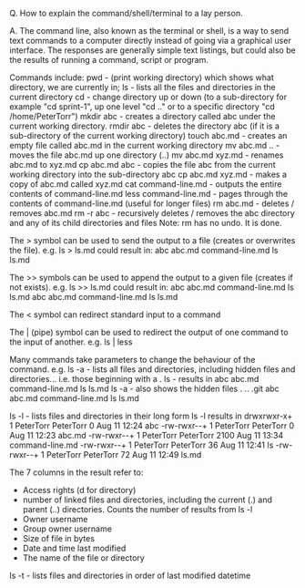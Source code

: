 Q. How to explain the command/shell/terminal to a lay person.

A. The command line, also known as the terminal or shell, is a way to send text commands to a computer directly instead of going via a graphical user interface.  The responses are generally simple text listings, but could also be the results of running a command, script or program.  

Commands include:
pwd - (print working directory) which shows what directory, we are currently in; 
ls - lists all the files and directories in the current directory
cd - change directory up or down (to a sub-directory for example "cd sprint-1", up one level "cd .." or to a specific directory "cd /home/PeterTorr")
mkdir abc - creates a directory called abc under the current working directory.
rmdir abc - deletes the directory abc (if it is a sub-directory of the current working directory)
touch abc.md - creates an empty file called abc.md in the current working directory
mv abc.md .. - moves the file abc.md up one directory (..)
mv abc.md xyz.md - renames abc.md to xyz.md
cp abc.md abc - copies the file abc from the current working directory into the sub-directory abc
cp abc.md xyz.md - makes a copy of abc.md called xyz.md
cat command-line.md - outputs the entire contents of command-line.md
less command-line.md - pages through the contents of command-line.md (useful for longer files)
rm abc.md - deletes / removes abc.md
rm -r abc - recursively deletes / removes the abc directory and any of its child directories and files
Note: rm has no undo. It is done.

The > symbol can be used to send the output to a file (creates or overwrites the file). e.g. ls > ls.md could result in:
abc
abc.md
command-line.md
ls
ls.md

The >> symbols can be used to append the output to a given file (creates if not exists). e.g. ls >> ls.md could result in:
abc
abc.md
command-line.md
ls
ls.md
abc
abc.md
command-line.md
ls
ls.md

The < symbol can redirect standard input to a command

The | (pipe) symbol can be used to redirect the output of one command to the input of another. e.g. ls | less



Many commands take parameters to change the behaviour of the command.  e.g. 
ls -a - lists all files and directories, including hidden files and directories... i.e. those beginning with a . 
ls - results in 
abc  abc.md  command-line.md  ls  ls.md
ls -a - also shows the hidden files
.  ..  .git  abc  abc.md  command-line.md  ls  ls.md

ls -l - lists files and directories in their long form
ls -l results in
drwxrwxr-x+ 1 PeterTorr PeterTorr    0 Aug 11 12:24 abc
-rw-rwxr--+ 1 PeterTorr PeterTorr    0 Aug 11 12:23 abc.md
-rw-rwxr--+ 1 PeterTorr PeterTorr 2100 Aug 11 13:34 command-line.md
-rw-rwxr--+ 1 PeterTorr PeterTorr   36 Aug 11 12:41 ls
-rw-rwxr--+ 1 PeterTorr PeterTorr   72 Aug 11 12:49 ls.md

The 7 columns in the result refer to:
- Access rights (d for directory)
- number of linked files and directories, including the current (.) and parent (..) directories.  Counts the number of results from ls -l
- Owner username
- Group owner username
- Size of file in bytes
- Date and time last modified
- The name of the file or directory

ls -t - lists files and directories in order of last modified datetime



